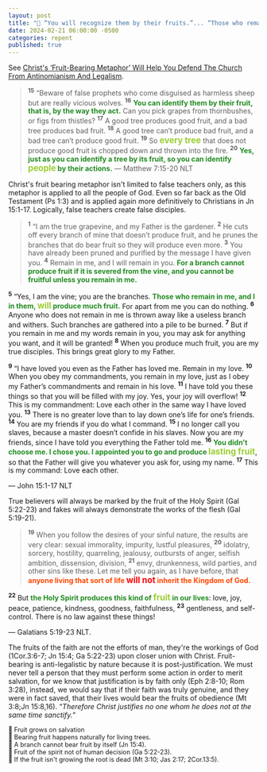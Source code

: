 ```yaml
---
layout: post
title: "🍎 “You will recognize them by their fruits.”... “Those who remain in me, and I in them, will produce much fruit.” — Jesus"
date: 2024-02-21 06:00:00 -0500
categories: repent
published: true
---
```


<!-- Jesus Revealed How We Can Spot a Fake. He Warned About False Teachers & Converts When He Said “You will recognize them by their fruits.” -->

See [Christ's ‘Fruit-Bearing Metaphor’ Will Help You Defend The Church From Antinomianism And Legalism](https://sevenshepherd.github.io/fruit-bearing/#oden).

> <sup style="font-weight:bold;">15</sup> “Beware of false prophets who come disguised as harmless sheep but are really vicious wolves. <sup style="font-weight:bold;">16</sup> <span style="font-weight:bold;color:ForestGreen;">You can identify them by their fruit, that is, by the way they act.</span> Can you pick grapes from thornbushes, or figs from thistles? <sup style="font-weight:bold;">17</sup> A good tree produces good fruit, and a bad tree produces bad fruit. <sup style="font-weight:bold;">18</sup> A good tree can’t produce bad fruit, and a bad tree can’t produce good fruit. <sup style="font-weight:bold;">19</sup> So <span style="font-weight:bold;font-size:1.2em;color:YellowGreen;">every tree</span> that does not produce good fruit is chopped down and thrown into the fire. <sup style="font-weight:bold;">20</sup> <span style="font-weight:bold;color:ForestGreen;">Yes, just as you can identify a tree by its fruit, so you can identify <span style="font-size:1.2em;color:YellowGreen;">people</span> by their actions.</span> &mdash; Matthew 7:15-20 NLT

Christ's fruit bearing metaphor isn't limited to false teachers only, as this metaphor is applied to all the people of God. Even so far back as the Old Testament (Ps 1:3) and is applied again more definitively to Christians in Jn 15:1-17. Logically, false teachers create false disciples.

> <sup style="font-weight:bold;">1</sup> “I am the true grapevine, and my Father is the gardener. <sup style="font-weight:bold;">2</sup> He cuts off every branch of mine that doesn’t produce fruit, and he prunes the branches that do bear fruit so they will produce even more. <sup style="font-weight:bold;">3</sup> You have already been pruned and purified by the message I have given you. <sup style="font-weight:bold;">4</sup> Remain in me, and I will remain in you. <span style="font-weight:bold;color:ForestGreen;">For a branch cannot produce fruit if it is severed from the vine, and you cannot be fruitful unless you remain in me.</span>
> 
<sup style="font-weight:bold;">5</sup> “Yes, I am the vine; you are the branches. <span style="font-weight:bold;color:ForestGreen;">Those who remain in me, and I in them, <span style="font-size:1.2em;color:YellowGreen;">will</span> produce much fruit.</span> For apart from me you can do nothing. <sup style="font-weight:bold;">6</sup> Anyone who does not remain in me is thrown away like a useless branch and withers. Such branches are gathered into a pile to be burned. <sup style="font-weight:bold;">7</sup> But if you remain in me and my words remain in you, you may ask for anything you want, and it will be granted! <sup style="font-weight:bold;">8</sup> When you produce much fruit, you are my true disciples. This brings great glory to my Father.
> 
<sup style="font-weight:bold;">9</sup> “I have loved you even as the Father has loved me. Remain in my love. <sup style="font-weight:bold;">10</sup> When you obey my commandments, you remain in my love, just as I obey my Father’s commandments and remain in his love. <sup style="font-weight:bold;">11</sup> I have told you these things so that you will be filled with my joy. Yes, your joy will overflow! <sup style="font-weight:bold;">12</sup> This is my commandment: Love each other in the same way I have loved you. <sup style="font-weight:bold;">13</sup> There is no greater love than to lay down one’s life for one’s friends. <sup style="font-weight:bold;">14</sup> You are my friends if you do what I command. <sup style="font-weight:bold;">15</sup> I no longer call you slaves, because a master doesn’t confide in his slaves. Now you are my friends, since I have told you everything the Father told me. <sup style="font-weight:bold;">16</sup> <span style="font-weight:bold;color:ForestGreen;">You didn’t choose me. I chose you. I appointed you to go and produce <span style="font-size:1.2em;color:YellowGreen;">lasting fruit</span></span>, so that the Father will give you whatever you ask for, using my name. <sup style="font-weight:bold;">17</sup> This is my command: Love each other.
>
&mdash; John 15:1-17 NLT

True believers will always be marked by the fruit of the Holy Spirit (Gal 5:22-23) and fakes will always demonstrate the works of the flesh (Gal 5:19-21).

> <sup style="font-weight:bold;">19</sup> When you follow the desires of your sinful nature, the results are very clear: sexual immorality, impurity, lustful pleasures, <sup style="font-weight:bold;">20</sup> idolatry, sorcery, hostility, quarreling, jealousy, outbursts of anger, selfish ambition, dissension, division, <sup style="font-weight:bold;">21</sup> envy, drunkenness, wild parties, and other sins like these. Let me tell you again, as I have before, that <span style="font-weight:bold;color:OrangeRed;">anyone living that sort of life <span style="font-size:1.2em;color:Red;">will not</span> inherit the Kingdom of God.</span>
>
<sup style="font-weight:bold;">22</sup> But <span style="font-weight:bold;color:ForestGreen;">the Holy Spirit produces this kind of <span style="font-size:1.2em;color:YellowGreen;">fruit</span> in our lives</span>: love, joy, peace, patience, kindness, goodness, faithfulness, <sup style="font-weight:bold;">23</sup> gentleness, and self-control. There is no law against these things!
>
&mdash; Galatians 5:19-23 NLT.

The fruits of the faith are not the efforts of man, they're the workings of God (1Cor.3:6-7; Jn 15:4; Ga 5:22-23) upon closer union with Christ. Fruit-bearing is anti-legalistic by nature because it is post-justification. We must never tell a person that they must perform some action in order to merit salvation, for we know that justification is by faith only (Eph 2:8-10; Rom 3:28), instead, we would say that if their faith was truly genuine, and they were in fact saved, that their lives would bear the fruits of obedience (Mt 3:8;Jn 15:8,16). &ldquo;*Therefore Christ justifies no one whom he does not at the same time sanctify.*&rdquo;

<span style="font-size:0.9em;">
🍎 Fruit grows on salvation<br>
🍎 Bearing fruit happens naturally for living trees.<br>
🍎 A branch cannot bear fruit by itself (Jn 15:4).<br>
🍎 Fruit of the spirit not of human decision (Ga 5:22-23).<br>
🍎 If the fruit isn't growing the root is dead (Mt 3:10; Jas 2:17; 2Cor.13:5).<br>
</span>

<script>
    var refTagger = {
        settings: {
            bibleVersion: 'ESV'
        }
    }; 

    (function(d, t) {
        var n=d.querySelector('[nonce]');
        refTagger.settings.nonce = n && (n.nonce||n.getAttribute('nonce'));
        var g = d.createElement(t), s = d.getElementsByTagName(t)[0];
        g.src = 'https://api.reftagger.com/v2/RefTagger.js';
        g.nonce = refTagger.settings.nonce;
        s.parentNode.insertBefore(g, s);
    }(document, 'script'));
</script>